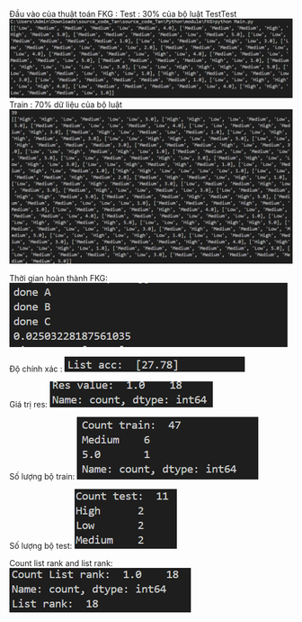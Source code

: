 Đầu vào của thuật toán FKG : 
Test : 30% của bộ luật
TestTest
![alt text](image.png)
Train : 70% dữ liệu của bộ luật
![alt text](image-1.png)

Thời gian hoàn thành FKG:
![alt text](image-2.png)

Độ chính xác :
![alt text](image-3.png)

Giá trị res:
![alt text](image-4.png)

Số lượng bộ train: 
![alt text](image-5.png)

Số lượng bộ test:
![alt text](image-6.png)

Count list rank and list rank:
![alt text](image-7.png)